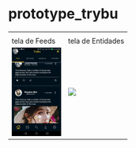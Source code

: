# prototype_trybu
<table>
    <th>
    <tr>
        <td>
            tela de Feeds
        </td>
        <td>
            tela de Entidades
        </td>
    </tr>
</th>
    <tr>
        <td>
            <img src='https://github.com/Katsu-vie/proto_trybu/blob/main/assets/T1.jpeg?raw=true' width='100'>
        </td>
        <td>
            <img src='[https://github.com/Katsu-vie/proto_trybu/blob/main/assets/T1.jpeg?raw=true](https://github.com/Katsu-vie/proto_trybu/blob/main/assets/T2.jpeg?raw=true)' width='100'>
        </td>
    </tr>
</table>
